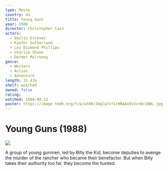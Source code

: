 ```yaml
---
type: Movie
country: US
title: Young Guns
year: 1988
director: Christopher Cain
actors:
  - Emilio Estevez
  - Kiefer Sutherland
  - Lou Diamond Phillips
  - Charlie Sheen
  - Dermot Mulroney
genre:
  - Western
  - Action
  - Adventure
length: 1h 47m
shelf: watched
owned: false
rating:
watched: 1988-08-12
poster: https://image.tmdb.org/t/p/w500/3AgCq7xY1rHRAAn0iVcnNr2OWL.jpg
---
```


# Young Guns (1988)

![](https://image.tmdb.org/t/p/w500/3AgCq7xY1rHRAAn0iVcnNr2OWL.jpg)

A group of young gunmen, led by Billy the Kid, become deputies to avenge the murder of the rancher who became their benefactor. But when Billy takes their authority too far, they become the hunted.